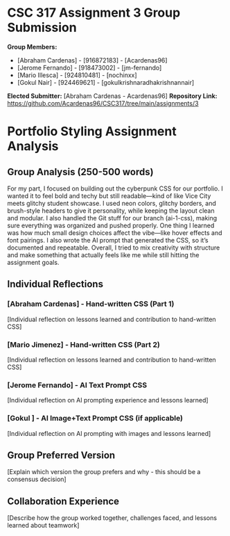 # CSC 317 Assignment 3 Group Submission

**Group Members:**
- [Abraham Cardenas] - [916872183] - [Acardenas96]
- [Jerome Fernando] - [918473002] - [jm-fernando]
- [Mario Illesca] - [924810481] - [nochinxx]
- [Gokul Nair] - [924469621] - [gokulkrishnaradhakrishnannair]

**Elected Submitter:** [Abraham Cardenas - Acardenas96]
**Repository Link:** https://github.com/Acardenas96/CSC317/tree/main/assignments/3

# Portfolio Styling Assignment Analysis

## Group Analysis (250-500 words)
For my part, I focused on building out the cyberpunk CSS for our portfolio. I wanted it to feel bold and techy but still readable—kind of like Vice City meets glitchy student showcase. I used neon colors, glitchy borders, and brush-style headers to give it personality, while keeping the layout clean and modular. I also handled the Git stuff for our branch (ai-1-css), making sure everything was organized and pushed properly. One thing I learned was how much small design choices affect the vibe—like hover effects and font pairings. I also wrote the AI prompt that generated the CSS, so it’s documented and repeatable. Overall, I tried to mix creativity with structure and make something that actually feels like me while still hitting the assignment goals.


## Individual Reflections

### [Abraham Cardenas] - Hand-written CSS (Part 1)
[Individual reflection on lessons learned and contribution to hand-written CSS]

### [Mario Jimenez] - Hand-written CSS (Part 2)
[Individual reflection on lessons learned and contribution to hand-written CSS]

### [Jerome Fernando] - AI Text Prompt CSS
[Individual reflection on AI prompting experience and lessons learned]

### [Gokul ] - AI Image+Text Prompt CSS (if applicable)
[Individual reflection on AI prompting with images and lessons learned]

## Group Preferred Version
[Explain which version the group prefers and why - this should be a consensus decision]

## Collaboration Experience
[Describe how the group worked together, challenges faced, and lessons learned about teamwork]